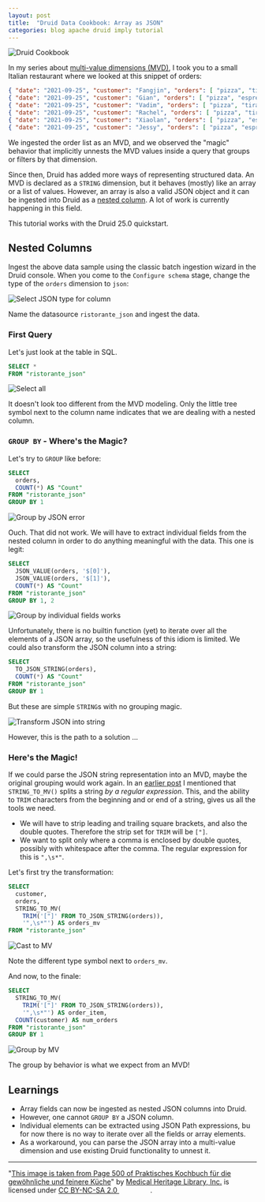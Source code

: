 ```yaml
---
layout: post
title:  "Druid Data Cookbook: Array as JSON"
categories: blog apache druid imply tutorial
---
```


![Druid Cookbook](/assets/2021-12-21-elf.jpg)

In my series about [multi-value dimensions (MVD)](/2021/09/25/multivalue-dimensions-in-apache-druid-part-3/), I took you to a small Italian restaurant where we looked at this snippet of orders:

```json
{ "date": "2021-09-25", "customer": "Fangjin", "orders": [ "pizza", "tiramisu", "espresso", "espresso" ] }
{ "date": "2021-09-25", "customer": "Gian", "orders": [ "pizza", "espresso", "tiramisu" ] }
{ "date": "2021-09-25", "customer": "Vadim", "orders": [ "pizza", "tiramisu" ] }
{ "date": "2021-09-25", "customer": "Rachel", "orders": [ "pizza", "tiramisu", "espresso" ] }
{ "date": "2021-09-25", "customer": "Xiaolan", "orders": [ "pizza", "espresso" ] }
{ "date": "2021-09-25", "customer": "Jessy", "orders": [ "pizza", "espresso", "espresso" ] }
```

We ingested the order list as an MVD, and we observed the "magic" behavior that implicitly unnests the MVD values inside a query that groups or filters by that dimension.

Since then, Druid has added more ways of representing structured data. An MVD is declared as a `STRING` dimension, but it behaves (mostly) like an array or a list of values. However, an array is also a valid JSON object and it can be ingested into Druid as a [nested column](https://druid.apache.org/docs/latest/querying/nested-columns.html). A lot of work is currently happening in this field.

This tutorial works with the Druid 25.0 quickstart.

## Nested Columns

Ingest the above data sample using the classic batch ingestion wizard in the Druid console. When you come to the `Configure schema` stage, change the type of the `orders` dimension to `json`:

![Select JSON type for column](/assets/2023-01-29-01-json.jpg)

Name the datasource `ristorante_json` and ingest the data.

### First Query

Let's just look at the table in SQL.

```sql
SELECT *
FROM "ristorante_json"
```

![Select all](/assets/2023-01-29-02-select-star.jpg)

It doesn't look too different from the MVD modeling. Only the little tree symbol next to the column name indicates that we are dealing with a nested column.

### `GROUP BY` - Where's the Magic?

Let's try to `GROUP` like before:

```sql
SELECT 
  orders, 
  COUNT(*) AS "Count"
FROM "ristorante_json"
GROUP BY 1
```

![Group by JSON error](/assets/2023-01-29-03-groupby-json.jpg)

Ouch. That did not work. We will have to extract individual fields from the nested column in order to do anything meaningful with the data. This one is legit:

```sql
SELECT 
  JSON_VALUE(orders, '$[0]'), 
  JSON_VALUE(orders, '$[1]'), 
  COUNT(*) AS "Count"
FROM "ristorante_json"
GROUP BY 1, 2
```

![Group by individual fields works](/assets/2023-01-29-04-groupby-values.jpg)

Unfortunately, there is no builtin function (yet) to iterate over all the elements of a JSON array, so the usefulness of this idiom is limited. We could also transform the JSON column into a string:

```sql
SELECT 
  TO_JSON_STRING(orders), 
  COUNT(*) AS "Count"
FROM "ristorante_json"
GROUP BY 1
```

But these are simple `STRING`s with no grouping magic.

![Transform JSON into string](/assets/2023-01-29-05-groupby-json-string.jpg)

However, this is the path to a solution ...

### Here's the Magic!

If we could parse the JSON string representation into an MVD, maybe the original grouping would work again. In an [earlier post](/2021/12/18/druid-lab---processing-movie-tag-data/) I mentioned that `STRING_TO_MV()` splits a string _by a regular expression_. This, and the ability to `TRIM` characters from the beginning and or end of a string, gives us all the tools we need.

- We will have to strip leading and trailing square brackets, and also the double quotes. Therefore the strip set for `TRIM` will be `["]`.
- We want to split only where a comma is enclosed by double quotes, possibly with whitespace after the comma. The regular expression for this is `",\s*"`.

Let's first try the transformation:

```sql
SELECT
  customer,
  orders,
  STRING_TO_MV(
    TRIM('["]' FROM TO_JSON_STRING(orders)), 
    '",\s*"') AS orders_mv
FROM "ristorante_json"
```

![Cast to MV](/assets/2023-01-29-06-mv.jpg)

Note the different type symbol next to `orders_mv`.

And now, to the finale:

```sql
SELECT
  STRING_TO_MV(
    TRIM('["]' FROM TO_JSON_STRING(orders)), 
    '",\s*"') AS order_item,
  COUNT(customer) AS num_orders
FROM "ristorante_json"
GROUP BY 1
```

![Group by MV](/assets/2023-01-29-07-mv-groupby.jpg)

The group by behavior is what we expect from an MVD!

## Learnings

- Array fields can now be ingested as nested JSON columns into Druid.
- However, one cannot `GROUP BY` a JSON column.
- Individual elements can be extracted using JSON Path expressions, bu for now there is no way to iterate over all the fields or array elements.
- As a workaround, you can parse the JSON array into a multi-value dimension and use existing Druid functionality to unnest it.  

---

"[This image is taken from Page 500 of Praktisches Kochbuch f&uuml;r die gew&ouml;hnliche und feinere K&uuml;che](https://www.flickr.com/photos/mhlimages/48051262646/)" by [Medical Heritage Library, Inc.](https://www.flickr.com/photos/mhlimages/) is licensed under <a target="_blank" rel="noopener noreferrer" href="https://creativecommons.org/licenses/by-nc-sa/2.0/">CC BY-NC-SA 2.0 <img src="https://mirrors.creativecommons.org/presskit/icons/cc.svg" style="height: 1em; margin-right: 0.125em; display: inline;"/><img src="https://mirrors.creativecommons.org/presskit/icons/by.svg" style="height: 1em; margin-right: 0.125em; display: inline;"/><img src="https://mirrors.creativecommons.org/presskit/icons/nc.svg" style="height: 1em; margin-right: 0.125em; display: inline;"/><img src="https://mirrors.creativecommons.org/presskit/icons/sa.svg" style="height: 1em; margin-right: 0.125em; display: inline;"/></a>.

